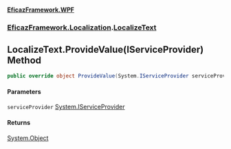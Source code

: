 #### [EficazFramework.WPF](EficazFrameworkWPF.md 'EficazFramework WPF')
### [EficazFramework.Localization](EficazFrameworkWPF.md#EficazFramework.Localization 'EficazFramework.Localization').[LocalizeText](EficazFramework.Localization/LocalizeText.md 'EficazFramework.Localization.LocalizeText')

## LocalizeText.ProvideValue(IServiceProvider) Method

```csharp
public override object ProvideValue(System.IServiceProvider serviceProvider);
```
#### Parameters

<a name='EficazFramework.Localization.LocalizeText.ProvideValue(System.IServiceProvider).serviceProvider'></a>

`serviceProvider` [System.IServiceProvider](https://docs.microsoft.com/en-us/dotnet/api/System.IServiceProvider 'System.IServiceProvider')

#### Returns
[System.Object](https://docs.microsoft.com/en-us/dotnet/api/System.Object 'System.Object')